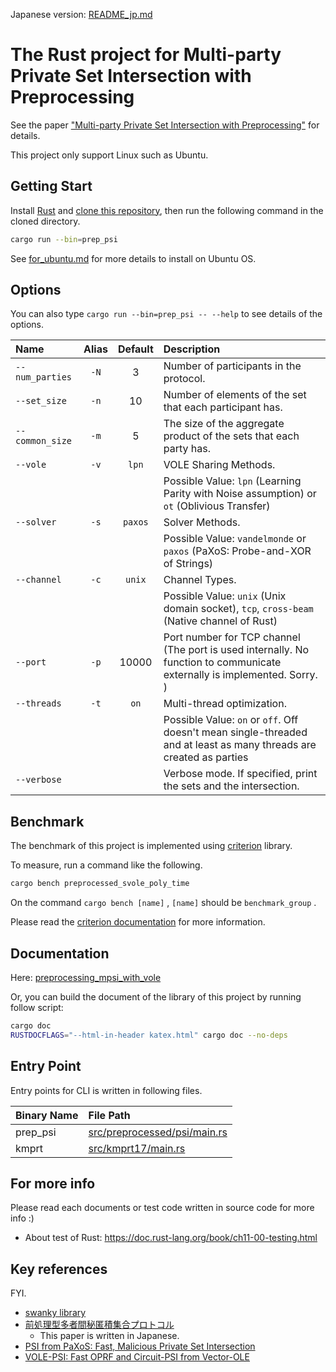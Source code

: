 Japanese version: [README_jp.md](./README_jp.md)

# The Rust project for Multi-party Private Set Intersection with Preprocessing

See the paper ["Multi-party Private Set Intersection with Preprocessing"](https://iw-lab.jp/research/scis-oshiw24/) for details.

This project only support Linux such as Ubuntu.

## Getting Start

Install [Rust](https://www.rust-lang.org/learn/get-started) and [clone this repository](https://docs.github.com/en/repositories/creating-and-managing-repositories/cloning-a-repository?platform=linux), then run the following command in the cloned directory.

```bash
cargo run --bin=prep_psi
```

See [for_ubuntu.md](for_ubuntu.md) for more details to install on Ubuntu OS.

## Options

You can also type `cargo run --bin=prep_psi -- --help` to see details of the options.

| Name            | Alias | Default | Description                                                                                                              |
| :-------------- | :---: | :-----: | :----------------------------------------------------------------------------------------------------------------------- |
| `--num_parties` | `-N`  |    3    | Number of participants in the protocol.                                                                                  |
| `--set_size`    | `-n`  |   10    | Number of elements of the set that each participant has.                                                                 |
| `--common_size` | `-m`  |    5    | The size of the aggregate product of the sets that each party has.                                                       |
| `--vole`        | `-v`  |  `lpn`  | VOLE Sharing Methods.                                                                                                    |
|                 |       |         | Possible Value: `lpn` (Learning Parity with Noise assumption) or `ot` (Oblivious Transfer)                               |
| `--solver`      | `-s`  | `paxos` | Solver Methods.                                                                                                          |
|                 |       |         | Possible Value: `vandelmonde` or `paxos` (PaXoS: Probe-and-XOR of Strings)                                               |
| `--channel`     | `-c`  | `unix`  | Channel Types.                                                                                                           |
|                 |       |         | Possible Value: `unix` (Unix domain socket), `tcp`, `cross-beam` (Native channel of Rust)                                |
| `--port`        | `-p`  |  10000  | Port number for TCP channel (The port is used internally. No function to communicate externally is implemented. Sorry. ) |
| `--threads`     | `-t`  |  `on`   | Multi-thread optimization.                                                                                               |
|                 |       |         | Possible Value: `on` or `off`. Off doesn't mean single-threaded and at least as many threads are created as parties      |
| `--verbose `    |       |         | Verbose mode. If specified, print the sets and the intersection.                                                         |

## Benchmark

The benchmark of this project is implemented using [criterion](https://docs.rs/criterion/latest/criterion/) library.

To measure, run a command like the following.

```bash
cargo bench preprocessed_svole_poly_time
```

On the command `cargo bench [name]` , `[name]` should be `benchmark_group` .

Please read the [criterion documentation](https://bheisler.github.io/criterion.rs/book/index.html) for more information.

## Documentation

Here: [preprocessing_mpsi_with_vole]()

Or, you can build the document of the library of this project by running follow script:

```bash
cargo doc
RUSTDOCFLAGS="--html-in-header katex.html" cargo doc --no-deps
```

## Entry Point

Entry points for CLI is written in following files.

| Binary Name | File Path                                                     |
| :---------- | :------------------------------------------------------------ |
| prep_psi    | [src/preprocessed/psi/main.rs](/src/preprocessed/psi/main.rs) |
| kmprt       | [src/kmprt17/main.rs](/src/kmprt17/main.rs)                   |

## For more info

Please read each documents or test code written in source code for more info :)

- About test of Rust: <https://doc.rust-lang.org/book/ch11-00-testing.html>

## Key references

FYI.

- [swanky library](https://github.com/GaloisInc/swanky)
- [前処理型多者間秘匿積集合プロトコル](https://iw-lab.jp/research/scis-oshiw24/)
    - This paper is written in Japanese.
- [PSI from PaXoS: Fast, Malicious Private Set Intersection](https://eprint.iacr.org/2020/193)
- [VOLE-PSI: Fast OPRF and Circuit-PSI from Vector-OLE](https://eprint.iacr.org/2021/266)
